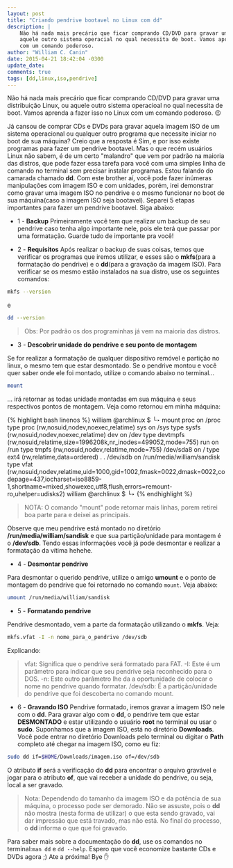 ```yaml
---
layout: post
title: "Criando pendrive bootavel no Linux com dd"
description: |
    Não há nada mais precário que ficar comprando CD/DVD para gravar uma distribuição Linux, ou
    aquele outro sistema operacial no qual necessita de boot. Vamos aprenda a fazer isso no Linux
    com um comando poderoso.
author: "William C. Canin"
date: 2015-04-21 18:42:04 -0300
update_date:
comments: true
tags: [dd,linux,iso,pendrive]
---
```


Não há nada mais precário que ficar comprando CD/DVD para gravar uma distribuição Linux, ou aquele outro sistema operacioal no qual necessita de boot. Vamos aprenda a fazer isso no Linux com um comando poderoso. :wink:

Já cansou de comprar CDs e DVDs para gravar aquela imagem ISO de um sistema operacional ou qualquer outro programa que necessite iniciar no boot de sua máquina? Creio que a resposta é Sim, e por isso existe programas para fazer um pendrive bootavel. Mas o que recém usuários Linux não sabem, é de um certo "malandro" que vem por padrão na maioria das distros, que pode fazer essa tarefa para você com uma simples linha de comando no terminal sem precisar instalar programas. Estou falando do camarada chamado **dd**. Com este brother aí, você pode fazer inúmeras manipulações com imagem ISO e com unidades, porém, irei demonstrar como gravar uma imagem ISO no pendrive e o mesmo funcionar no boot de sua máquina(caso a imagem ISO seja bootavel). Separei 5 etapas importantes para fazer um pendrive bootavel. Siga abaixo:


* 1 - **Backup**
Primeiramente você tem que realizar um backup de seu pendrive caso tenha algo importante nele, pois ele terá que passar por uma formatação. Guarde tudo de importante pra você!

* 2 - **Requisitos**
Após realizar o backup de suas coisas, temos que verificar os programas que iremos utilizar, e esses são o **mkfs**(para a formatação do pendrive) e o **dd**(para a gravação da imagem ISO). Para verificar se os mesmo estão instalados na sua distro, use os seguintes comandos:

```bash
mkfs --version
```

e

```bash
dd --version
```

> Obs: Por padrão os dos programinhas já vem na maioria das distros.

* 3 - **Descobrir unidade do pendrive e seu ponto de montagem**

Se for realizar a formatação de qualquer dispositivo remóvel e partição no linux, o mesmo tem que estar desmontado. Se o pendrive montou e você quer saber onde ele foi montado, utilize o comando abaixo no terminal...

```bash
mount
```

... irá retornar as todas unidade montadas em sua máquina e seus respectivos pontos de montagem. Veja como retornou em minha máquina:

{% highlight bash linenos %}
 william @archlinux $
└‣  mount
proc on /proc type proc (rw,nosuid,nodev,noexec,relatime)
sys on /sys type sysfs (rw,nosuid,nodev,noexec,relatime)
dev on /dev type devtmpfs (rw,nosuid,relatime,size=1996208k,nr_inodes=499052,mode=755)
run on /run type tmpfs (rw,nosuid,nodev,relatime,mode=755)
/dev/sda8 on / type ext4 (rw,relatime,data=ordered)
.
.
/dev/sdb on /run/media/william/sandisk type vfat (rw,nosuid,nodev,relatime,uid=1000,gid=1002,fmask=0022,dmask=0022,codepage=437,iocharset=iso8859-1,shortname=mixed,showexec,utf8,flush,errors=remount-ro,uhelper=udisks2)
 william @archlinux $
└‣
{% endhighlight %}

> NOTA: O comando "mount" pode retornar mais linhas, porem retirei boa parte para e deixei as principais.

Observe que meu pendrive está montado no diretório **/run/media/william/sandisk** e que sua partição/unidade para montagem é o **/dev/sdb**. Tendo essas informações você já pode desmontar e realizar a formatação da vítima hehehe.

* 4 - **Desmontar pendrive**

Para desmontar o querido pendrive, utilize o amigo **umount** e o ponto de montagem do pendrive que foi retornado no comando `mount`. Veja abaixo:

```bash
umount /run/media/william/sandisk
```

* 5 - **Formatando pendrive**

Pendrive desmontado, vem a parte da formatação utilizando o **mkfs**. Veja:

```bash
mkfs.vfat -I -n nome_para_o_pendrive /dev/sdb
```

Explicando:

> vfat: Significa que o pendrive será formatado para FAT.
> -I: Este é um parâmetro para indicar que seu pendrive seja reconhecido para o DOS.
> -n: Este outro parâmetro lhe da a oportunidade de colocar o nome no pendrive quando formatar.
> /dev/sdb: É a partição/unidade do pendrive que foi descoberta no comando mount.

* 6 - **Gravando ISO**
Pendrive formatado, iremos gravar a imagem ISO nele com o **dd**. Para gravar algo com o **dd**, o pendrive tem que estar **DESMONTADO** e estar utilizando o usuário **root** no terminal ou usar o **sudo**.
Suponhamos que a imagem ISO, está no diretório **Downloads**. Você pode entrar no diretório Downloads pelo terminal ou digitar o **Path** completo até chegar na imagem ISO, como eu fiz:

```bash
sudo dd if=$HOME/Downloads/imagem.iso of=/dev/sdb
```

O atributo **if** será a verificação do **dd** para encontrar o arquivo gravável e jogar para o atributo **of**, que vai receber a unidade do pendrive, ou seja, local a ser gravado.

> Nota: Dependendo do tamanho da imagem ISO e da potência de sua máquina, o processo pode ser demorado. Não se assuste, pois o **dd** não mostra (nesta forma de utilizar) o que esta sendo gravado, vai dar impressão que está travado, mas não está. No final do processo, o **dd** informa o que que foi gravado.

Para saber mais sobre a documentação do **dd**, use os comandos no terminal:`man dd` e `dd --help`. Espero que você economize bastante CDs e DVDs agora ;)
Ate a próxima! Bye :hand:

